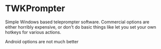 # TWKPrompter

Simple Windows based teleprompter software. Commercial options are either horribly expensive, or don't do basic things like let you set your own hotkeys for various actions.

Android options are not much better
